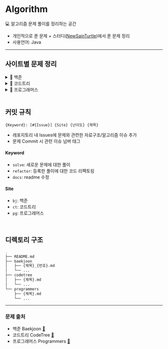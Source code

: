 # Algorithm

💻 알고리즘 문제 풀이를 정리하는 공간

- 개인적으로 푼 문제 + 스터디([NewSainTurtle](https://github.com/NewSainTurtle/NewSainTurtleAlgo))에서 푼 문제 정리
- 사용언어: Java

---

## 사이트별 문제 정리

<details>
  <summary>📁 백준</summary>
  </br>
  
<div markdown="1">

|                                              난이도                                               | 번호  | 제목             |                    문제                     |                  풀이                   |
| :-----------------------------------------------------------------------------------------------: | :---: | ---------------- | :-----------------------------------------: | :-------------------------------------: |
| <img height="20px" width="20px" align="center" src="https://static.solved.ac/tier_small/14.svg"/> | 17825 | 주사위 윷놀이    | [🔍](https://www.acmicpc.net/problem/17825) | [📝](./baekjoon/주사위윷놀이_17825.md)  |
| <img height="20px" width="20px" align="center" src="https://static.solved.ac/tier_small/11.svg"/> | 19942 | 다이어트         | [🔍](https://www.acmicpc.net/problem/19942) |   [📝](./baekjoon/다이어트_19942.md)    |
| <img height="20px" width="20px" align="center" src="https://static.solved.ac/tier_small/12.svg"/> | 10836 | 여왕벌           | [🔍](https://www.acmicpc.net/problem/10836) |    [📝](./baekjoon/여왕벌_10836.md)     |
| <img height="20px" width="20px" align="center" src="https://static.solved.ac/tier_small/10.svg"/> | 9081  | 단어 맞추기      | [🔍](https://www.acmicpc.net/problem/9081)  |   [📝](./baekjoon/단어맞추기_9081.md)   |
| <img height="20px" width="20px" align="center" src="https://static.solved.ac/tier_small/12.svg"/> | 11559 | Puyo Puyo        | [🔍](https://www.acmicpc.net/problem/11559) |   [📝](./baekjoon/PuyoPuyo_11559.md)    |
| <img height="20px" width="20px" align="center" src="https://static.solved.ac/tier_small/8.svg"/>  | 2579  | 계단 오르기      | [🔍](https://www.acmicpc.net/problem/2579)  |   [📝](./baekjoon/계단오르기_2579.md)   |
| <img height="20px" width="20px" align="center" src="https://static.solved.ac/tier_small/11.svg"/> | 17609 | 회문             | [🔍](https://www.acmicpc.net/problem/17609) |     [📝](./baekjoon/회문_17609.md)      |
| <img height="20px" width="20px" align="center" src="https://static.solved.ac/tier_small/12.svg"/> | 1197  | 최소 스패닝 트리 | [🔍](https://www.acmicpc.net/problem/1197)  | [📝](./baekjoon/최소스패닝트리_1197.md) |
| <img height="20px" width="20px" align="center" src="https://static.solved.ac/tier_small/16.svg"/> | 23291 | 어항 정리        | [🔍](https://www.acmicpc.net/problem/23291) |   [📝](./baekjoon/어항정리_23291.md)    |
| <img height="20px" width="20px" align="center" src="https://static.solved.ac/tier_small/11.svg"/> | 7682  | 틱택토           | [🔍](https://www.acmicpc.net/problem/7682)  |     [📝](./baekjoon/틱택토_7682.md)     |
| <img height="20px" width="20px" align="center" src="https://static.solved.ac/tier_small/9.svg"/>  | 3085  | 사탕 게임        | [🔍](https://www.acmicpc.net/problem/3085)  |    [📝](./baekjoon/사탕게임_3085.md)    |
| <img height="20px" width="20px" align="center" src="https://static.solved.ac/tier_small/14.svg"/> | 11967 | 불켜기           | [🔍](https://www.acmicpc.net/problem/11967) |    [📝](./baekjoon/불켜기_11967.md)     |
| <img height="20px" width="20px" align="center" src="https://static.solved.ac/tier_small/11.svg"/> | 22251 | 빌런 호석        | [🔍](https://www.acmicpc.net/problem/22251) |   [📝](./baekjoon/빌런호석_22251.md)    |
| <img height="20px" width="20px" align="center" src="https://static.solved.ac/tier_small/11.svg"/> | 13164 | 행복 유치원      | [🔍](https://www.acmicpc.net/problem/13164) |  [📝](./baekjoon/행복유치원_13164.md)   |
| <img height="20px" width="20px" align="center" src="https://static.solved.ac/tier_small/11.svg"/> | 6198  | 옥상 정원 꾸미기 | [🔍](https://www.acmicpc.net/problem/6198)  | [📝](./baekjoon/옥상정원꾸미기_6198.md) |
| <img height="20px" width="20px" align="center" src="https://static.solved.ac/tier_small/10.svg"/> | 13335 | 트럭             | [🔍](https://www.acmicpc.net/problem/13335) |     [📝](./baekjoon/트럭_13335.md)      |
| <img height="20px" width="20px" align="center" src="https://static.solved.ac/tier_small/13.svg"/> | 22866 | 탑 보기          | [🔍](https://www.acmicpc.net/problem/22866) |    [📝](./baekjoon/탑보기_22866.md)     |
| <img height="20px" width="20px" align="center" src="https://static.solved.ac/tier_small/14.svg"/> | 1766  | 문제집           | [🔍](https://www.acmicpc.net/problem/1766)  |     [📝](./baekjoon/문제집_1766.md)     |
| <img height="20px" width="20px" align="center" src="https://static.solved.ac/tier_small/11.svg"/> | 6068  | 시간 관리하기    | [🔍](https://www.acmicpc.net/problem/6068)  |  [📝](./baekjoon/시간관리하기_6068.md)  |
| <img height="20px" width="20px" align="center" src="https://static.solved.ac/tier_small/13.svg"/> | 2623  | 음악프로그램     | [🔍](https://www.acmicpc.net/problem/2623)  |  [📝](./baekjoon/음악프로그램_2623.md)  |

</div>
</details>

<details>
  <summary>📁 코드트리</summary>
  </br>
  
<div markdown="1">

|                                              난이도                                               | 제목               |                                              문제                                               |                풀이                 |
| :-----------------------------------------------------------------------------------------------: | ------------------ | :---------------------------------------------------------------------------------------------: | :---------------------------------: |
| <img height="20px" width="20px" align="center" src="https://static.solved.ac/tier_small/16.svg"/> | 산타의 선물 공장 2 | [🔍](https://www.codetree.ai/training-field/frequent-problems/santa-gift-factory-2/description) | [📝](./codetree/산타의선물공장2.md) |
| <img height="20px" width="20px" align="center" src="https://static.solved.ac/tier_small/14.svg"/> | 포탑 부수기        |  [🔍](https://www.codetree.ai/training-field/frequent-problems/destroy-the-turret/description)  |   [📝](./codetree/포탑부수기.md)    |
| <img height="20px" width="20px" align="center" src="https://static.solved.ac/tier_small/14.svg"/> | 코드트리 빵        |  [🔍](https://www.codetree.ai/training-field/frequent-problems/codetree-mon-bread/description)  |   [📝](./codetree/코드트리빵.md)    |
| <img height="20px" width="20px" align="center" src="https://static.solved.ac/tier_small/14.svg"/> | 싸움땅             |    [🔍](https://www.codetree.ai/training-field/frequent-problems/battle-ground/description)     |     [📝](./codetree/싸움땅.md)      |

</div>
</details>

<details>
  <summary>📁 프로그래머스</summary>
  </br>
  
<div markdown="1">

| 난이도    | 제목            |                                 문제                                  |                 풀이                  |
| --------- | --------------- | :-------------------------------------------------------------------: | :-----------------------------------: |
| ⭐️⭐️    | 프렌즈4블록     | [🔍](https://school.programmers.co.kr/learn/courses/30/lessons/17679) |  [📝](./programmers/프렌즈4블록.md)   |
| ⭐️⭐️    | 방금그곡        | [🔍](https://school.programmers.co.kr/learn/courses/30/lessons/17683) |    [📝](./programmers/방금그곡.md)    |
| ⭐️⭐️⭐️ | 징검다리 건너기 | [🔍](https://school.programmers.co.kr/learn/courses/30/lessons/64062) | [📝](./programmers/징검다리건너기.md) |
| ⭐️⭐️    | 후보키          | [🔍](https://school.programmers.co.kr/learn/courses/30/lessons/42890) |     [📝](./programmers/후보키.md)     |

</div>
</details>

<br>

## 커밋 규칙

```
{Keyword}: [#{Issue}] {Site} {난이도} {제목}
```

- 레포지토리 내 Issues에 문제와 관련한 자료구조/알고리즘 이슈 추가
- 문제 Commit 시 관련 이슈 넘버 태그

#### Keyword

- `solve`: 새로운 문제에 대한 풀이
- `refactor`: 등록한 풀이에 대한 코드 리팩토링
- `docs`: readme 수정

#### Site

- `bj`: 백준
- `ct`: 코드트리
- `pg`: 프로그래머스

<br>

## 디렉토리 구조

```bash
.
├── README.md
├── baekjoon
│   ├── {제목}_{번호}.md
│   └── ...
├── codetree
│   ├── {제목}.md
│   └── ...
└── programmers
    ├── {제목}.md
    └── ...
```

---

### 문제 출처

- 백준 Baekjoon [🔗](https://www.acmicpc.net)
- 코드트리 CodeTree [🔗](https://www.codetree.ai/training-field/frequent-problems)
- 프로그래머스 Programmers [🔗](https://programmers.co.kr/learn/challenges)
